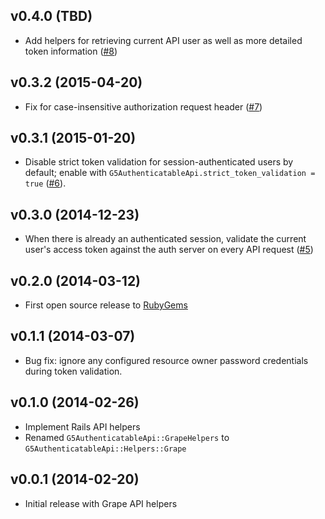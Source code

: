 ## v0.4.0 (TBD)

* Add helpers for retrieving current API user as well as more detailed token
  information
  ([#8](https://github.com/G5/g5_authenticatable_api/pull/8))

## v0.3.2 (2015-04-20)

* Fix for case-insensitive authorization request header
  ([#7](https://github.com/G5/g5_authenticatable_api/pull/7))

## v0.3.1 (2015-01-20)

* Disable strict token validation for session-authenticated users by
  default; enable with `G5AuthenticatableApi.strict_token_validation = true`
  ([#6](https://github.com/G5/g5_authenticatable_api/pull/6)).

## v0.3.0 (2014-12-23)

* When there is already an authenticated session, validate the current
  user's access token against the auth server on every API request
  ([#5](https://github.com/G5/g5_authenticatable_api/pull/5))

## v0.2.0 (2014-03-12)

* First open source release to [RubyGems](https://rubygems.org)

## v0.1.1 (2014-03-07)

* Bug fix: ignore any configured resource owner password credentials during
  token validation.

## v0.1.0 (2014-02-26)

* Implement Rails API helpers
* Renamed `G5AuthenticatableApi::GrapeHelpers` to
  `G5AuthenticatableApi::Helpers::Grape`

## v0.0.1 (2014-02-20)

* Initial release with Grape API helpers
